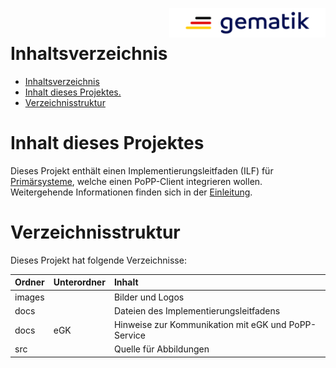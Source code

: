 <img align="right" width="250" src="images/Gematik_Logo_Flag_With_Background.png"/><br/>

# Inhaltsverzeichnis

<!-- TOC -->
* [Inhaltsverzeichnis](#inhaltsverzeichnis)
* [Inhalt dieses Projektes.](#inhalt-dieses-projektes)
* [Verzeichnisstruktur](#verzeichnisstruktur)
<!-- TOC -->

# Inhalt dieses Projektes

Dieses Projekt enthält einen Implementierungsleitfaden (ILF) für 
[Primärsysteme][], welche einen PoPP-Client integrieren wollen.
Weitergehende Informationen finden sich in der [Einleitung](docs/00_einleitung.md).

# Verzeichnisstruktur

Dieses Projekt hat folgende Verzeichnisse:

| Ordner | Unterordner | Inhalt                                              |
|:-------|:------------|:----------------------------------------------------|
| images |             | Bilder  und Logos                                   |
| docs   |             | Dateien des Implementierungsleitfadens              |
| docs   | eGK         | Hinweise zur Kommunikation mit eGK und PoPP-Service |
| src    |             | Quelle für Abbildungen                              |

[Primärsysteme]:https://fachportal.gematik.de/hersteller-anbieter/primaersysteme

